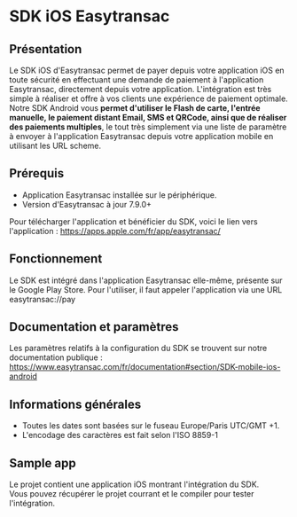 # SDK iOS Easytransac  
  
## Présentation  
  
Le SDK iOS d'Easytransac permet de payer depuis votre application iOS en toute sécurité en effectuant une demande de paiement à l'application Easytransac, directement depuis votre application. 
L'intégration est très simple à réaliser et offre à vos clients une expérience de paiement optimale. 
Notre SDK Android vous **permet d'utiliser le Flash de carte, l'entrée manuelle, le paiement distant Email, SMS et QRCode, ainsi que de réaliser des paiements multiples**, le tout très simplement via une liste de paramètre à envoyer à l'application Easytransac depuis votre application mobile en utilisant les URL scheme.
 
  
## Prérequis  
  
- Application Easytransac installée sur le périphérique.  
- Version d'Easytransac à jour 7.9.0+  
  
Pour télécharger l'application et bénéficier du SDK, voici le lien vers l'application : https://apps.apple.com/fr/app/easytransac/


## Fonctionnement 
 
Le SDK est intégré dans l'application Easytransac elle-même, présente sur le Google Play Store. Pour l'utiliser, il faut appeler l'application via une URL easytransac://pay


## Documentation et paramètres

Les paramètres relatifs à la configuration du SDK se trouvent sur notre documentation publique : https://www.easytransac.com/fr/documentation#section/SDK-mobile-ios-android


## Informations générales  

 - Toutes les dates sont basées sur le fuseau Europe/Paris UTC/GMT +1.  
 - L'encodage des caractères est fait selon l'ISO 8859-1  
 
 
## Sample app  

Le projet contient une application iOS montrant l'intégration du SDK.  
Vous pouvez récupérer le projet courrant et le compiler pour tester l'intégration.

